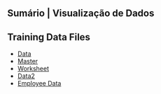![]()

## Sumário | Visualização de Dados

      
## Training Data Files

- [Data]()
- [Master]()
- [Worksheet]()
- [Data2]()
- [Employee Data]()


